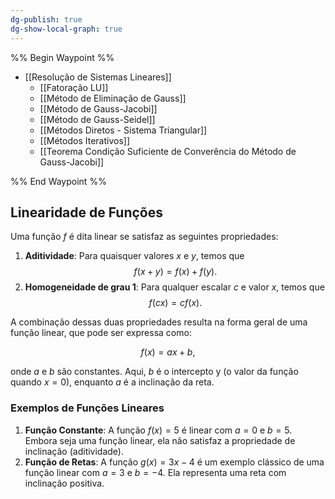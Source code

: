 ```yaml
---
dg-publish: true
dg-show-local-graph: true
---
```


%% Begin Waypoint %%

- [[Resolução de Sistemas Lineares]]
	- [[Fatoração LU]]
	- [[Método de Eliminação de Gauss]]
	- [[Método de Gauss-Jacobi]]
	- [[Método de Gauss-Seidel]]
	- [[Métodos Diretos - Sistema Triangular]]
	- [[Métodos Iterativos]]
	- [[Teorema Condição Suficiente de Converência do Método de Gauss-Jacobi]]

%% End Waypoint %%

## Linearidade de Funções

Uma função $f$ é dita linear se satisfaz as seguintes propriedades:

1. **Aditividade**: Para quaisquer valores $x$ e $y$, temos que
$$
f(x + y) = f(x) + f(y).
$$
2. **Homogeneidade de grau 1**: Para qualquer escalar $c$ e valor $x$, temos que
$$
f(cx) = cf(x).
$$

A combinação dessas duas propriedades resulta na forma geral de uma função linear, que pode ser expressa como:

$$
f(x) = ax + b,
$$

onde $a$ e $b$ são constantes. Aqui, $b$ é o intercepto y (o valor da função quando $x=0$), enquanto $a$ é a inclinação da reta.

### Exemplos de Funções Lineares

1. **Função Constante**: A função $f(x) = 5$ é linear com $a = 0$ e $b = 5$. Embora seja uma função linear, ela não satisfaz a propriedade de inclinação (aditividade).
2. **Função de Retas**: A função $g(x) = 3x - 4$ é um exemplo clássico de uma função linear com $a = 3$ e $b = -4$. Ela representa uma reta com inclinação positiva.
